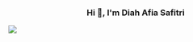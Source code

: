 <h3 align="center">Hi 👋, I'm Diah Afia Safitri</h3>
<img src="https://media.giphy.com/media/rR2AWZ3ip77r2/giphy.gif" style="align-items=center"/>
